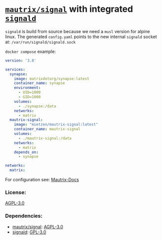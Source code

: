 # [`mautrix/signal`](https://mau.dev/mautrix/signal/) with integrated [`signald`](https://gitlab.com/signald/signald)

`signald` is build from source because we need a `musl` version for alpine linux.
The generated `config.yaml` points to the new internal `signald` socket at: `/var/run/signald/signald.sock`

`docker compose` example:

```yaml
version: '3.8'

services:
  synapse:
    image: matrixdotorg/synapse:latest
    container_name: synapse
    environment:
      - UID=1000
      - GID=1000
    volumes:
      - ./synapse:/data
    networks:
      - matrix
  mautrix-signal:
    image: "mietzen/mautrix-signal:latest"
    container_name: mautrix-signal
    volumes:
      - ./mautrix-signal:/data
    networks:
      - matrix
    depends_on: 
      - synapse

networks:
  matrix:
```
For configuration see: [Mautrix-Docs](https://docs.mau.fi/bridges/python/signal/docker-setup.html)

### License:
[AGPL-3.0](LICENSE)

### Dependencies:
- [mautrix/signal](https://mau.dev/mautrix/signal/): [AGPL-3.0](https://mau.dev/mautrix/signal/-/blob/master/LICENSE)
- [signald](https://gitlab.com/signald/signald): [GPL-3.0](https://gitlab.com/signald/signald/-/blob/main/LICENSE?ref_type=heads)
